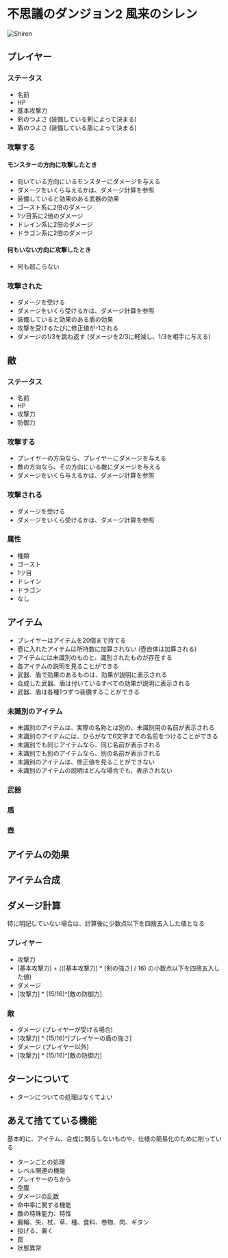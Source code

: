 # 不思議のダンジョン2 風来のシレン

![Shiren](http://blog-imgs-27.fc2.com/d/o/u/doughtful/shiren02.gif)

## プレイヤー

### ステータス

* 名前
* HP
* 基本攻撃力
* 剣のつよさ (装備している剣によって決まる)
* 盾のつよさ (装備している盾によって決まる)


### 攻撃する

#### モンスターの方向に攻撃したとき

* 向いている方向にいるモンスターにダメージを与える
 * ダメージをいくら与えるかは、ダメージ計算を参照
* 装備していると効果のある武器の効果
 * ゴースト系に2倍のダメージ
 * 1ツ目系に2倍のダメージ
 * ドレイン系に2倍のダメージ
 * ドラゴン系に2倍のダメージ

#### 何もいない方向に攻撃したとき

* 何も起こらない

### 攻撃された

* ダメージを受ける
 * ダメージをいくら受けるかは、ダメージ計算を参照
* 装備していると効果のある盾の効果
 * 攻撃を受けるたびに修正値が-1される
 * ダメージの1/3を跳ね返す (ダメージを2/3に軽減し、1/3を相手に与える)


## 敵

### ステータス

* 名前
* HP
* 攻撃力
* 防御力


### 攻撃する

* プレイヤーの方向なら、プレイヤーにダメージを与える
* 敵の方向なら、その方向にいる敵にダメージを与える
 * ダメージをいくら与えるかは、ダメージ計算を参照

### 攻撃される

* ダメージを受ける
 * ダメージをいくら受けるかは、ダメージ計算を参照

### 属性

* 種類
 * ゴースト
 * 1ツ目
 * ドレイン
 * ドラゴン
 * なし


## アイテム

* プレイヤーはアイテムを20個まで持てる
* 壺に入れたアイテムは所持数に加算されない (壺自体は加算される)
* アイテムには未識別のものと、識別されたものが存在する
* 各アイテムの説明を見ることができる
* 武器、盾で効果のあるものは、効果が説明に表示される
* 合成した武器、盾は付いているすべての効果が説明に表示される
* 武器、盾は各種1つずつ装備することができる

### 未識別のアイテム

* 未識別のアイテムは、実際の名称とは別の、未識別用の名前が表示される
* 未識別のアイテムには、ひらがなで6文字までの名前をつけることができる
* 未識別でも同じアイテムなら、同じ名前が表示される
* 未識別でも別のアイテムなら、別の名前が表示される
* 未識別のアイテムは、修正値を見ることができない
* 未識別のアイテムの説明はどんな場合でも、表示されない

### 武器

### 盾

### 壺


## アイテムの効果


## アイテム合成


## ダメージ計算

特に明記していない場合は、計算後に少数点以下を四捨五入した値となる

### プレイヤー

* 攻撃力
 * [基本攻撃力] + (([基本攻撃力] * [剣の強さ] / 16) の小数点以下を四捨五入した値)
* ダメージ
 * [攻撃力] * (15/16)^[敵の防御力]

### 敵

* ダメージ (プレイヤーが受ける場合)
 * [攻撃力] * (15/16)^[プレイヤーの盾の強さ]
* ダメージ (プレイヤー以外)
 * [攻撃力] * (15/16)^[敵の防御力]


## ターンについて

* ターンについての処理はなくてよい

## あえて捨てている機能

基本的に、アイテム、合成に関与しないものや、仕様の簡易化のために削っている

* ターンごとの処理
* レベル関連の機能
* プレイヤーのちから
* 空腹
* ダメージの乱数
* 命中率に関する機能
* 敵の特殊能力、特性
* 腕輪、矢、杖、草、種、食料、巻物、肉、ギタン
* 投げる、置く
* 罠
* 状態異常

